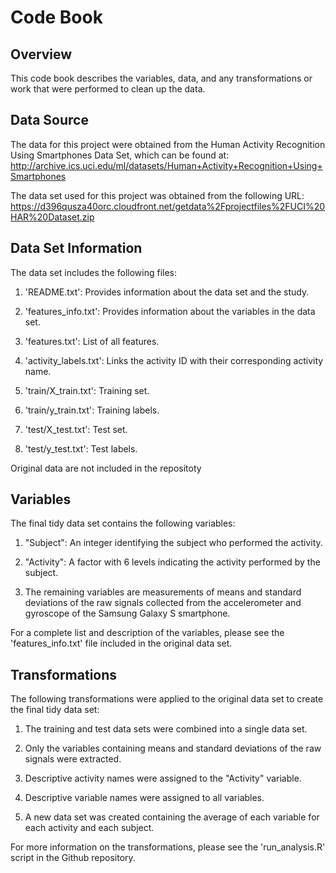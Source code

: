 # Code Book
## Overview
This code book describes the variables, data, and any transformations or work that were performed to clean up the data.

## Data Source
The data for this project were obtained from the Human Activity Recognition Using Smartphones Data Set, which can be found at: http://archive.ics.uci.edu/ml/datasets/Human+Activity+Recognition+Using+Smartphones

The data set used for this project was obtained from the following URL: https://d396qusza40orc.cloudfront.net/getdata%2Fprojectfiles%2FUCI%20HAR%20Dataset.zip

## Data Set Information
The data set includes the following files:

1. 'README.txt': Provides information about the data set and the study.

2. 'features_info.txt': Provides information about the variables in the data set.

3. 'features.txt': List of all features.

4. 'activity_labels.txt': Links the activity ID with their corresponding activity name.

5. 'train/X_train.txt': Training set.

6. 'train/y_train.txt': Training labels.

7. 'test/X_test.txt': Test set.

8. 'test/y_test.txt': Test labels.

Original data are not included in the repositoty

## Variables
The final tidy data set contains the following variables:

1. "Subject": An integer identifying the subject who performed the activity.

2. "Activity": A factor with 6 levels indicating the activity performed by the subject.

3. The remaining variables are measurements of means and standard deviations of the raw signals collected from the accelerometer and gyroscope of the Samsung Galaxy S smartphone.

For a complete list and description of the variables, please see the 'features_info.txt' file included in the original data set.

## Transformations
The following transformations were applied to the original data set to create the final tidy data set:

1. The training and test data sets were combined into a single data set.

2. Only the variables containing means and standard deviations of the raw signals were extracted.

3. Descriptive activity names were assigned to the "Activity" variable.

4. Descriptive variable names were assigned to all variables.

5. A new data set was created containing the average of each variable for each activity and each subject.

For more information on the transformations, please see the 'run_analysis.R' script in the Github repository.
